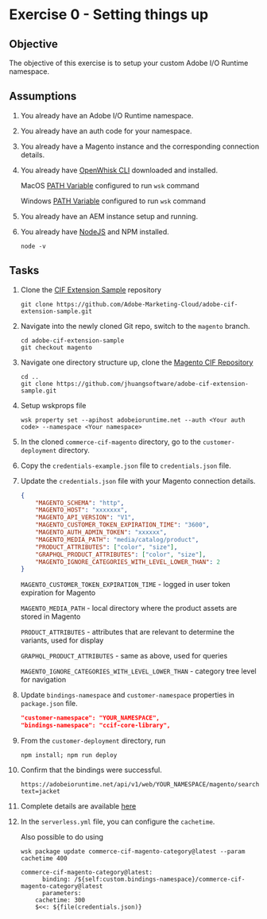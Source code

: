 Exercise 0 - Setting things up
===========

## Objective

The objective of this exercise is to setup your custom Adobe I/O Runtime namespace. 

## Assumptions

1. You already have an Adobe I/O Runtime namespace.

2. You already have an auth code for your namespace. 

3. You already have a Magento instance and the corresponding connection details.

4. You already have [OpenWhisk CLI](https://github.com/apache/incubator-openwhisk-cli/releases) downloaded and installed.

   MacOS [PATH Variable](https://www.architectryan.com/2012/10/02/add-to-the-path-on-mac-os-x-mountain-lion/) configured to run `wsk` command

   Windows [PATH Variable](https://www.architectryan.com/2018/03/17/add-to-the-path-on-windows-10/) configured to run `wsk` command

5. You already have an AEM instance setup and running. 

6. You already have [NodeJS](https://nodejs.org/en/download/) and NPM installed. 

	```shell
	node -v
	```

## Tasks

1. Clone the [CIF Extension Sample](https://github.com/Adobe-Marketing-Cloud/adobe-cif-extension-sample) repository
	
	```shell
	git clone https://github.com/Adobe-Marketing-Cloud/adobe-cif-extension-sample.git 
	```

2. Navigate into the newly cloned Git repo, switch to the `magento` branch. 

	```shell
	cd adobe-cif-extension-sample
	git checkout magento 
	```

3. Navigate one directory structure up, clone the [Magento CIF Repository](https://github.com/jhuangsoftware/commerce-cif-magento) 

	```shell
	cd ..
	git clone https://github.com/jhuangsoftware/adobe-cif-extension-sample.git
	```

4. Setup wskprops file 

	```shell
	wsk property set --apihost adobeioruntime.net --auth <Your auth code> --namespace <Your namespace>
	```

5. In the cloned `commerce-cif-magento` directory, go to the `customer-deployment` directory.

6. Copy the `credentials-example.json` file to `credentials.json` file.

7. Update the `credentials.json` file with your Magento connection details.
	```json
	{
	    "MAGENTO_SCHEMA": "http",
	    "MAGENTO_HOST": "xxxxxxx",
	    "MAGENTO_API_VERSION": "V1",
	    "MAGENTO_CUSTOMER_TOKEN_EXPIRATION_TIME": "3600",
	    "MAGENTO_AUTH_ADMIN_TOKEN": "xxxxxx",
	    "MAGENTO_MEDIA_PATH": "media/catalog/product",
	    "PRODUCT_ATTRIBUTES": ["color", "size"],
	    "GRAPHQL_PRODUCT_ATTRIBUTES": ["color", "size"],
	    "MAGENTO_IGNORE_CATEGORIES_WITH_LEVEL_LOWER_THAN": 2
	}
	```

	`MAGENTO_CUSTOMER_TOKEN_EXPIRATION_TIME` - logged in user token expiration for Magento
	
	`MAGENTO_MEDIA_PATH` - local directory where the product assets are stored in Magento
	
	`PRODUCT_ATTRIBUTES` - attributes that are relevant to determine the variants, used for display 
	
	`GRAPHQL_PRODUCT_ATTRIBUTES` - same as above, used for queries
	
	`MAGENTO_IGNORE_CATEGORIES_WITH_LEVEL_LOWER_THAN` - category tree level for navigation

8. Update `bindings-namespace` and `customer-namespace` properties in `package.json` file.

	```json
	"customer-namespace": "YOUR_NAMESPACE",
	"bindings-namespace": "ccif-core-library",
	```

9. From the `customer-deployment` directory, run

	```shell
	npm install; npm run deploy
	```

10. Confirm that the bindings were successful. 

	```
	https://adobeioruntime.net/api/v1/web/YOUR_NAMESPACE/magento/searchProducts.http?text=jacket
	``` 

11. Complete details are available [here](https://github.com/adobe/commerce-cif-magento/tree/master/customer-deployment)

12. In the `serverless.yml` file, you can configure the `cachetime`.

    Also possible to do using 
   
	```shell
	wsk package update commerce-cif-magento-category@latest --param cachetime 400
	```

	```shell
	commerce-cif-magento-category@latest:
	      binding: /${self:custom.bindings-namespace}/commerce-cif-magento-category@latest
	      parameters:
		cachetime: 300
		$<<: ${file(credentials.json)}
	```

